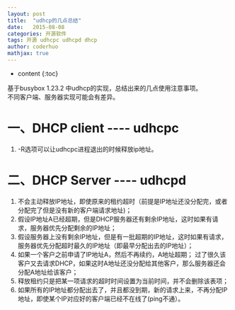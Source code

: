 ```yaml
---
layout: post  
title:  "udhcp的几点总结"  
date:   2015-08-08  
categories: 开源软件  
tags: 开源 udhcpc udhcpd dhcp  
author: coderhuo  
mathjax: true  
---
```


* content
{:toc}

基于busybox 1.23.2 中udhcp的实现，总结出来的几点使用注意事项。  
不同客户端、服务器实现可能会有差异。







# 一、DHCP client  ---- udhcpc #

1. -R选项可以让udhcpc进程退出的时候释放ip地址。
   

# 二、DHCP Server ---- udhcpd #

1. 不会主动释放IP地址，即使原来的租约超时（前提是IP地址还没分配完，或者分配完了但是没有新的客户端请求地址)；
2. 假设IP地址A已经超期，但是DHCP服务器还有剩余IP地址，这时如果有请求，服务器优先分配剩余的IP地址；
3. 假设服务器上没有剩余IP地址，但是有一批超期的IP地址，这时如果有请求，服务器优先分配超时最久的IP地址（即最早分配出去的IP地址）； 
4. 如果一个客户之前申请了IP地址A，然后不再续约，A地址超期； 过了很久该客户又去请求DHCP，如果这时A地址还没分配给其他客户，那么服务器还会分配A地址给该客户； 
5. 释放租约只是把某一项请求的超时时间设置为当前时间，并不会删除该表项；
6. 如果所有的IP地址都分配出去了，并且都没到期，新的请求上来，不再分配IP地址，即使某个IP对应好的客户端已经不在线了(ping不通）。